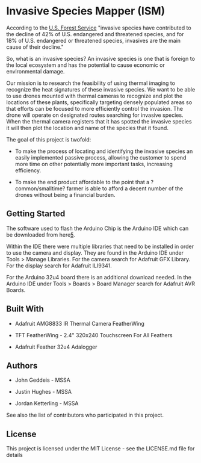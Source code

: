 # Invasive Species Mapper (ISM)

According to the [U.S. Forest Service][1] "invasive species have contributed to the decline of 42% of U.S. endangered and threatened species, and for 18% of U.S. endangered or threatened species, invasives are the main cause of their decline."

So, what is an invasive species? An invasive species is one that is foreign to the local ecosystem and has the potential to cause economic or environmental damage.

Our mission is to research the feasibility of using thermal imaging to recognize the heat signatures of these invasive species. We want to be able to use drones mounted with thermal cameras to recognize and plot the locations of these plants, specifically targeting densely populated areas so that efforts can be focused to more efficiently control the invasion. The drone will operate on designated routes searching for invasive species. When the thermal camera registers that it has spotted the invasive species it will then plot the location and name of the species that it found.

The goal of this project is twofold: 
* To make the process of locating and identifying the invasive species an easily implemented passive process, allowing the customer to spend more time on other potentially more important tasks, increasing efficiency.
  
* To make the end product affordable to the point that a ?common/smalltime? farmer is able to afford a decent number of the drones without being a financial burden. 

##  Getting Started

The software used to flash the Arduino Chip is the Arduino IDE which can be downloaded from here[5].


Within the IDE there were multiple libraries that need to be installed in order to use the camera and display.
They are found in the Arduino IDE under Tools > Manage Libraries.
For the camera search for Adafruit GFX Library.
For the display search for Adafruit ILI9341.


For the Arduino 32u4 board there is an additional download needed.
In the Arduino IDE under Tools > Boards > Board Manager search for Adafruit AVR Boards.

## Built With

* Adafruit AMG8833 IR Thermal Camera FeatherWing

* TFT FeatherWing - 2.4" 320x240 Touchscreen For All Feathers
* Adafruit Feather 32u4 Adalogger

## Authors

* John Geddeis - MSSA
  
* Justin Hughes - MSSA
* Jordan Ketterling - MSSA


See also the list of contributors who participated in this project.

## License

This project is licensed under the MIT License - see the LICENSE.md file for details

[1]: https://www.fs.fed.us/wildflowers/invasives/index.shtml
[2]: http://www.dropwizard.io/1.0.2/docs/
[3]: https://maven.apache.org/
[4]: https://rometools.github.io/rome/
[5]: https://www.arduino.cc/en/main/software
